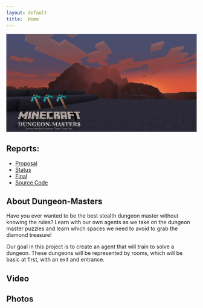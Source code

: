 ```yaml
---
layout: default
title:  Home
---
```


![header photo](images/header.png)

## Reports:

- [Proposal](proposal.html)
- [Status](status.html)
- [Final](final.html)
- [Source Code](https://github.com/dannym08/Dungeon-Masters)

## About Dungeon-Masters
Have you ever wanted to be the best stealth dungeon master without knowing the rules? Learn with our own agents as we take on the dungeon master puzzles and learn which spaces we need to avoid to grab the diamond treasure!

Our goal in this project is to create an agent that will train to solve a dungeon. These dungeons will be represented by rooms, which will be basic at first, with an exit and entrance.

## Video

## Photos

<!--
What's Markdown (`.md`)?

Markdown is markup that lets you write hypertext (HTML) documents
in easy-to-read and easy-to-write plain text.
No angle brackets `<></>` required for
paragraphs, lists, blockquotes, tables, etc.


This is a paragraph (in Markdown). Some more
text here.

This is another paragraph.

This is a list:

- Orange
- Apple
- Blueberry

$$x^2 = y^2$$


Just getting started with Markdown?
See the [HTML <-> Markdown Quick Reference (Cheat Sheet)][quickref].


[quickref]: https://github.com/mundimark/quickrefs/blob/master/HTML.md
-->

